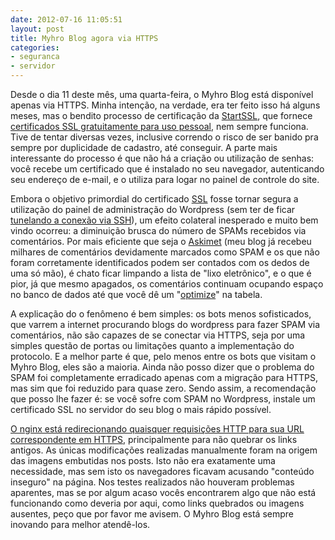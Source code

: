 ```yaml
---
date: 2012-07-16 11:05:51
layout: post
title: Myhro Blog agora via HTTPS
categories:
- seguranca
- servidor
---
```


Desde o dia 11 deste mês, uma quarta-feira, o Myhro Blog está disponível apenas via HTTPS. Minha intenção, na verdade, era ter feito isso há alguns meses, mas o bendito processo de certificação da [StartSSL](https://www.startssl.com/), que fornece [certificados SSL gratuitamente para uso pessoal](https://www.startssl.com/?app=1), nem sempre funciona. Tive de tentar diversas vezes, inclusive correndo o risco de ser banido pra sempre por duplicidade de cadastro, até conseguir. A parte mais interessante do processo é que não há a criação ou utilização de senhas: você recebe um certificado que é instalado no seu navegador, autenticando seu endereço de e-mail, e o utiliza para logar no painel de controle do site.

Embora o objetivo primordial do certificado [SSL](https://en.wikipedia.org/wiki/Transport_Layer_Security) fosse tornar segura a utilização do painel de administração do Wordpress (sem ter de ficar [tunelando a conexão via SSH](http://blog.myhro.info/2012/04/tornando-o-uso-do-ssh-mais-simples-e-agradavel/)), um efeito colateral inesperado e muito bem vindo ocorreu: a diminuição brusca do número de SPAMs recebidos via comentários. Por mais eficiente que seja o [Askimet](https://akismet.com/) (meu blog já recebeu milhares de comentários devidamente marcados como SPAM e os que não foram corretamente identificados podem ser contados com os dedos de uma só mão), é chato ficar limpando a lista de "lixo eletrônico", e o que é pior, já que mesmo apagados, os comentários continuam ocupando espaço no banco de dados até que você dê um "[optimize](https://dev.mysql.com/doc/refman/5.5/en/optimize-table.html)" na tabela.

A explicação do o fenômeno é bem simples: os bots menos sofisticados, que varrem a internet procurando blogs do wordpress para fazer SPAM via comentários, não são capazes de se conectar via HTTPS, seja por uma simples questão de portas ou limitações quanto a implementação do protocolo. E a melhor parte é que, pelo menos entre os bots que visitam o Myhro Blog, eles são a maioria. Ainda não posso dizer que o problema do SPAM foi completamente erradicado apenas com a migração para HTTPS, mas sim que foi reduzido para quase zero. Sendo assim, a recomendação que posso lhe fazer é: se você sofre com SPAM no Wordpress, instale um certificado SSL no servidor do seu blog o mais rápido possível.

[O nginx está redirecionando quaisquer requisições HTTP para sua URL correspondente em HTTPS](http://serverfault.com/questions/67316/in-nginx-how-can-i-rewrite-all-http-requests-to-https-while-maintaining-sub-dom), principalmente para não quebrar os links antigos. As únicas modificações realizadas manualmente foram na origem das imagens embutidas nos posts. Isto não era exatamente uma necessidade, mas sem isto os navegadores ficavam acusando "conteúdo inseguro" na página. Nos testes realizados não houveram problemas aparentes, mas se por algum acaso vocês encontrarem algo que não está funcionando como deveria por aqui, como links quebrados ou imagens ausentes, peço que por favor me avisem. O Myhro Blog está sempre inovando para melhor atendê-los.
